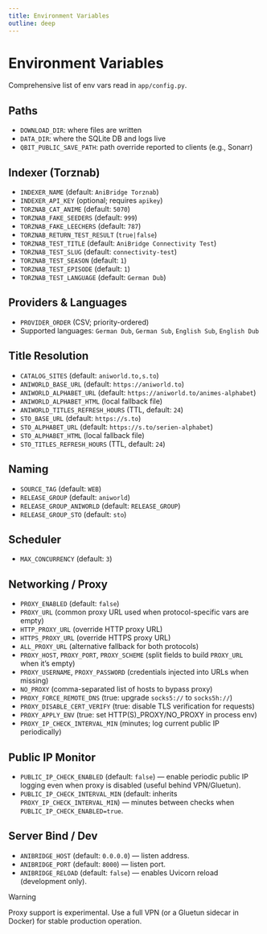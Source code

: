 ```yaml
---
title: Environment Variables
outline: deep
---
```


# Environment Variables

Comprehensive list of env vars read in `app/config.py`.

## Paths

- `DOWNLOAD_DIR`: where files are written
- `DATA_DIR`: where the SQLite DB and logs live
- `QBIT_PUBLIC_SAVE_PATH`: path override reported to clients (e.g., Sonarr)

## Indexer (Torznab)

- `INDEXER_NAME` (default: `AniBridge Torznab`)
- `INDEXER_API_KEY` (optional; requires `apikey`)
- `TORZNAB_CAT_ANIME` (default: `5070`)
- `TORZNAB_FAKE_SEEDERS` (default: `999`)
- `TORZNAB_FAKE_LEECHERS` (default: `787`)
- `TORZNAB_RETURN_TEST_RESULT` (`true|false`)
- `TORZNAB_TEST_TITLE` (default: `AniBridge Connectivity Test`)
- `TORZNAB_TEST_SLUG` (default: `connectivity-test`)
- `TORZNAB_TEST_SEASON` (default: `1`)
- `TORZNAB_TEST_EPISODE` (default: `1`)
- `TORZNAB_TEST_LANGUAGE` (default: `German Dub`)

## Providers & Languages

- `PROVIDER_ORDER` (CSV; priority-ordered)
- Supported languages: `German Dub`, `German Sub`, `English Sub`, `English Dub`

## Title Resolution

- `CATALOG_SITES` (default: `aniworld.to,s.to`)
- `ANIWORLD_BASE_URL` (default: `https://aniworld.to`)
- `ANIWORLD_ALPHABET_URL` (default: `https://aniworld.to/animes-alphabet`)
- `ANIWORLD_ALPHABET_HTML` (local fallback file)
- `ANIWORLD_TITLES_REFRESH_HOURS` (TTL, default: `24`)
- `STO_BASE_URL` (default: `https://s.to`)
- `STO_ALPHABET_URL` (default: `https://s.to/serien-alphabet`)
- `STO_ALPHABET_HTML` (local fallback file)
- `STO_TITLES_REFRESH_HOURS` (TTL, default: `24`)

## Naming

- `SOURCE_TAG` (default: `WEB`)
- `RELEASE_GROUP` (default: `aniworld`)
- `RELEASE_GROUP_ANIWORLD` (default: `RELEASE_GROUP`)
- `RELEASE_GROUP_STO` (default: `sto`)

## Scheduler

- `MAX_CONCURRENCY` (default: `3`)

## Networking / Proxy

- `PROXY_ENABLED` (default: `false`)
- `PROXY_URL` (common proxy URL used when protocol-specific vars are empty)
- `HTTP_PROXY_URL` (override HTTP proxy URL)
- `HTTPS_PROXY_URL` (override HTTPS proxy URL)
- `ALL_PROXY_URL` (alternative fallback for both protocols)
- `PROXY_HOST`, `PROXY_PORT`, `PROXY_SCHEME` (split fields to build `PROXY_URL` when it’s empty)
- `PROXY_USERNAME`, `PROXY_PASSWORD` (credentials injected into URLs when missing)
- `NO_PROXY` (comma-separated list of hosts to bypass proxy)
- `PROXY_FORCE_REMOTE_DNS` (true: upgrade `socks5://` to `socks5h://`)
- `PROXY_DISABLE_CERT_VERIFY` (true: disable TLS verification for requests)
- `PROXY_APPLY_ENV` (true: set HTTP(S)_PROXY/NO_PROXY in process env)
- `PROXY_IP_CHECK_INTERVAL_MIN` (minutes; log current public IP periodically)

## Public IP Monitor

- `PUBLIC_IP_CHECK_ENABLED` (default: `false`) — enable periodic public IP logging even when proxy is disabled (useful behind VPN/Gluetun).
- `PUBLIC_IP_CHECK_INTERVAL_MIN` (default: inherits `PROXY_IP_CHECK_INTERVAL_MIN`) — minutes between checks when `PUBLIC_IP_CHECK_ENABLED=true`.

## Server Bind / Dev

- `ANIBRIDGE_HOST` (default: `0.0.0.0`) — listen address.
- `ANIBRIDGE_PORT` (default: `8000`) — listen port.
- `ANIBRIDGE_RELOAD` (default: `false`) — enables Uvicorn reload (development only).

> [!WARNING]
> Proxy support is experimental. Use a full VPN (or a Gluetun sidecar in Docker) for stable production operation.
